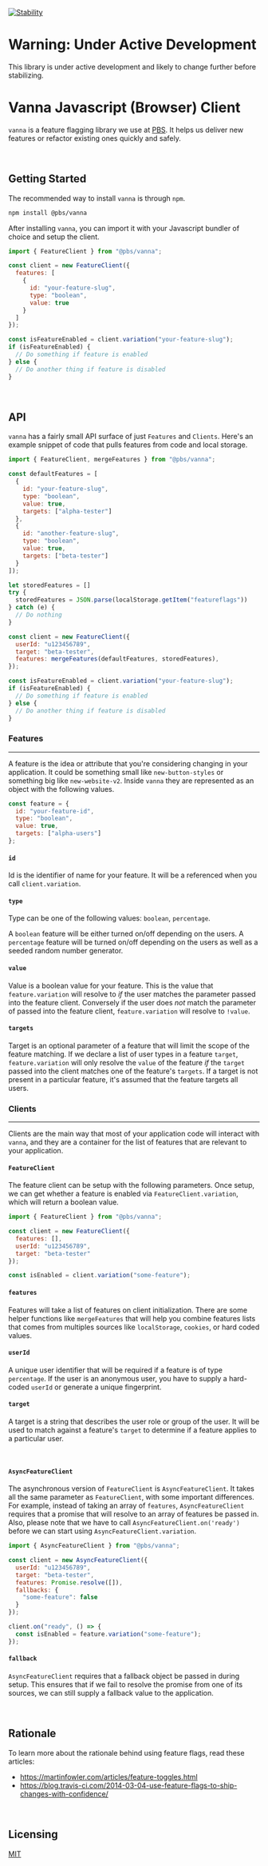 [![Stability](https://img.shields.io/badge/Stability-Under%20Active%20Development-Red.svg)](https://github.com/pbs/vanna-js-client)

# Warning: Under Active Development

This library is under active development and likely to change further before
stabilizing.

# Vanna Javascript (Browser) Client

`vanna` is a feature flagging library we use at [PBS](http://pbs.org). It helps
us deliver new features or refactor existing ones quickly and safely.

&nbsp;

## Getting Started

The recommended way to install `vanna` is through `npm`.

```sh
npm install @pbs/vanna
```

After installing `vanna`, you can import it with your Javascript bundler of
choice and setup the client.

```js
import { FeatureClient } from "@pbs/vanna";

const client = new FeatureClient({
  features: [
    {
      id: "your-feature-slug",
      type: "boolean",
      value: true
    }
  ]
});

const isFeatureEnabled = client.variation("your-feature-slug");
if (isFeatureEnabled) {
  // Do something if feature is enabled
} else {
  // Do another thing if feature is disabled
}
```

&nbsp;

## API

`vanna` has a fairly small API surface of just `Features` and `Clients`. Here's
an example snippet of code that pulls features from code and local storage.

```js
import { FeatureClient, mergeFeatures } from "@pbs/vanna";

const defaultFeatures = [
  {
    id: "your-feature-slug",
    type: "boolean",
    value: true,
    targets: ["alpha-tester"]
  },
  {
    id: "another-feature-slug",
    type: "boolean",
    value: true,
    targets: ["beta-tester"]
  }
]);

let storedFeatures = []
try {
  storedFeatures = JSON.parse(localStorage.getItem("featureflags"))
} catch (e) {
  // Do nothing
}

const client = new FeatureClient({
  userId: "u123456789",
  target: "beta-tester",
  features: mergeFeatures(defaultFeatures, storedFeatures),
});

const isFeatureEnabled = client.variation("your-feature-slug");
if (isFeatureEnabled) {
  // Do something if feature is enabled
} else {
  // Do another thing if feature is disabled
}
```

### Features

---

A feature is the idea or attribute that you're considering changing in your
application. It could be something small like `new-button-styles` or something
big like `new-website-v2`. Inside `vanna` they are represented as an object with
the following values.

```js
const feature = {
  id: "your-feature-id",
  type: "boolean",
  value: true,
  targets: ["alpha-users"]
};
```

#### `id`

Id is the identifier of name for your feature. It will be a referenced when you
call `client.variation`.

#### `type`

Type can be one of the following values: `boolean`, `percentage`.

A `boolean` feature will be either turned on/off depending on the users. A
`percentage` feature will be turned on/off depending on the users as well as a
seeded random number generator.

#### `value`

Value is a boolean value for your feature. This is the value that
`feature.variation` will resolve to _if_ the user matches the parameter passed
into the feature client. Conversely if the user does _not_ match the parameter
of passed into the feature client, `feature.variation` will resolve to `!value`.

#### `targets`

Target is an optional parameter of a feature that will limit the scope of the
feature matching. If we declare a list of user types in a feature `target`,
`feature.variation` will only resolve the `value` of the feature _if_ the
`target` passed into the client matches one of the feature's `targets`. If a
target is not present in a particular feature, it's assumed that the feature
targets all users.

### Clients

---

Clients are the main way that most of your application code will interact with
`vanna`, and they are a container for the list of features that are relevant to
your application.

#### `FeatureClient`

The feature client can be setup with the following parameters. Once setup, we
can get whether a feature is enabled via `FeatureClient.variation`, which will
return a boolean value.

```js
import { FeatureClient } from "@pbs/vanna";

const client = new FeatureClient({
  features: [],
  userId: "u123456789",
  target: "beta-tester"
});

const isEnabled = client.variation("some-feature");
```

#### `features`

Features will take a list of features on client initialization. There are some
helper functions like `mergeFeatures` that will help you combine features lists
that comes from multiples sources like `localStorage`, `cookies`, or hard coded
values.

#### `userId`

A unique user identifier that will be required if a feature is of type
`percentage`. If the user is an anonymous user, you have to supply a hard-coded
`userId` or generate a unique fingerprint.

#### `target`

A target is a string that describes the user role or group of the user. It will
be used to match against a feature's `target` to determine if a feature applies
to a particular user.

&nbsp;

#### `AsyncFeatureClient`

The asynchronous version of `FeatureClient` is `AsyncFeatureClient`. It takes
all the same parameter as `FeatureClient`, with some important differences. For
example, instead of taking an array of `features`, `AsyncFeatureClient` requires
that a promise that will resolve to an array of features be passed in. Also,
please note that we have to call `AsyncFeatureClient.on('ready')` before we can
start using `AsyncFeatureClient.variation`.

```js
import { AsyncFeatureClient } from "@pbs/vanna";

const client = new AsyncFeatureClient({
  userId: "u123456789",
  target: "beta-tester",
  features: Promise.resolve([]),
  fallbacks: {
    "some-feature": false
  }
});

client.on("ready", () => {
  const isEnabled = feature.variation("some-feature");
});
```

#### `fallback`

`AsyncFeatureClient` requires that a fallback object be passed in during setup.
This ensures that if we fail to resolve the promise from one of its sources, we
can still supply a fallback value to the application.

&nbsp;

## Rationale

To learn more about the rationale behind using feature flags, read these
articles:

- https://martinfowler.com/articles/feature-toggles.html
- https://blog.travis-ci.com/2014-03-04-use-feature-flags-to-ship-changes-with-confidence/

&nbsp;

## Licensing

[MIT](/LICENSE)

